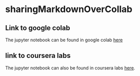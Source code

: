# sharingMarkdownOverCollab

## Link to google colab

The jupyter notebook can be found in google colab [here](https://colab.research.google.com/drive/1L7n5zvRgy_YSL8DhuAC5-XTNJgvJ0hQK?usp=sharing)


## link to coursera labs

The jupyter notebook can also be found in coursera labs [here](https://hub.labs.coursera.org:443/connect/sharedmnfhilkc?forceRefresh=false).

